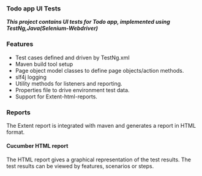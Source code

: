 <h3> Todo app UI Tests </h3>
<p>
<i><strong>This project contains UI tests for Todo app, implemented using TestNg,Java(Selenium-Webdriver)</strong></i>
</p>

### Features
* Test cases defined and driven by TestNg.xml
* Maven build tool setup  
* Page object model classes to define page objects/action methods.
* slf4j logging  
* Utility methods for listeners and reporting.
* Properties file to drive environment test data.
* Support for Extent-html-reports.


### Reports
The Extent report is integrated with maven and generates a report in HTML format.
#### Cucumber HTML report
The HTML report gives a graphical representation of the test results. The test results can be viewed by features, scenarios or steps. 
